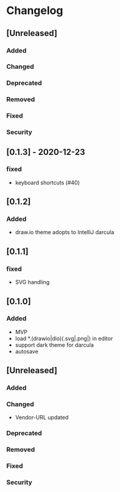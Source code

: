 
# Changelog

## [Unreleased]

### Added

### Changed

### Deprecated

### Removed

### Fixed

### Security

## [0.1.3] - 2020-12-23

### fixed
- keyboard shortcuts (#40)

## [0.1.2]

### Added
- draw.io theme adopts to IntelliJ darcula

## [0.1.1]

### fixed
- SVG handling

## [0.1.0]

### Added
-   MVP
-   load *.(drawio|dio)(.svg|.png|) in editor
-   support dark theme for darcula
-   autosave


## [Unreleased]

### Added

### Changed
- Vendor-URL updated

### Deprecated

### Removed

### Fixed

### Security

